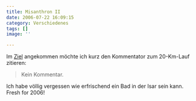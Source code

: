 ```yaml
---
title: Misanthron II
date: 2006-07-22 16:09:15
category: Verschiedenes
tags: []
image: ''

---
```


Im [Ziel](http://www.misantropolis.de/2006/07/misanthron) angekommen möchte ich kurz den Kommentator zum 20-Km-Lauf zitieren:  


> Kein Kommentar.

  

Ich habe völlig vergessen wie erfrischend ein Bad in der Isar sein kann. Fresh for 2006!
